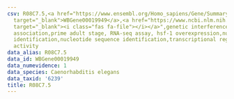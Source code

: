 ```yaml
---
csv: R08C7.5,<a href="https://www.ensembl.org/Homo_sapiens/Gene/Summary?db=core;g=WBGene00019949"
  target="_blank">WBGene00019949</a>,<a href="https://www.ncbi.nlm.nih.gov/pubmed/30894454"
  target="_blank"><i class="fas fa-file"></i></a>",genetic interference,functional
  association,prime adult stage, RNA-seq assay, hsf-1 overexpression,nucleotide sequence
  identification,nucleotide sequence identification,transcriptional regulation,up-regulates
  activity
data_alias: R08C7.5
data_id: WBGene00019949
data_numevidence: 1
data_species: Caenorhabditis elegans
data_taxid: '6239'
title: R08C7.5
---
```

